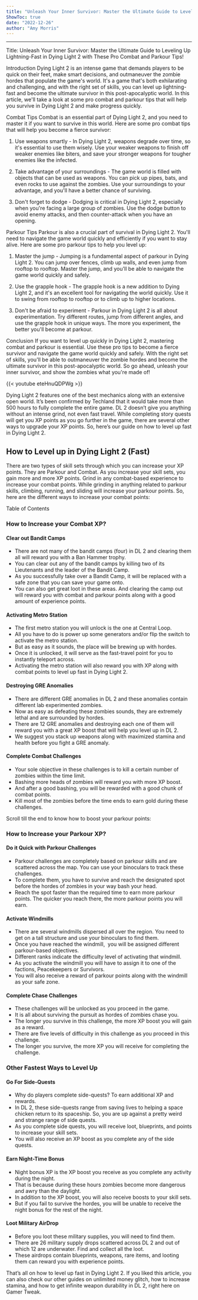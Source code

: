 ```yaml
---
title: "Unleash Your Inner Survivor: Master the Ultimate Guide to Leveling Up Lightning-Fast in Dying Light 2 with These Pro Combat and Parkour Tips!"
ShowToc: true 
date: "2022-12-26"
author: "Amy Morris"
---
```

*****
Title: Unleash Your Inner Survivor: Master the Ultimate Guide to Leveling Up Lightning-Fast in Dying Light 2 with These Pro Combat and Parkour Tips!

Introduction
Dying Light 2 is an intense game that demands players to be quick on their feet, make smart decisions, and outmaneuver the zombie hordes that populate the game's world. It's a game that's both exhilarating and challenging, and with the right set of skills, you can level up lightning-fast and become the ultimate survivor in this post-apocalyptic world. In this article, we'll take a look at some pro combat and parkour tips that will help you survive in Dying Light 2 and make progress quickly.

Combat Tips
Combat is an essential part of Dying Light 2, and you need to master it if you want to survive in this world. Here are some pro combat tips that will help you become a fierce survivor:

1. Use weapons smartly - In Dying Light 2, weapons degrade over time, so it's essential to use them wisely. Use your weaker weapons to finish off weaker enemies like biters, and save your stronger weapons for tougher enemies like the infected.

2. Take advantage of your surroundings - The game world is filled with objects that can be used as weapons. You can pick up pipes, bats, and even rocks to use against the zombies. Use your surroundings to your advantage, and you'll have a better chance of surviving.

3. Don't forget to dodge - Dodging is critical in Dying Light 2, especially when you're facing a large group of zombies. Use the dodge button to avoid enemy attacks, and then counter-attack when you have an opening.

Parkour Tips
Parkour is also a crucial part of survival in Dying Light 2. You'll need to navigate the game world quickly and efficiently if you want to stay alive. Here are some pro parkour tips to help you level up:

1. Master the jump - Jumping is a fundamental aspect of parkour in Dying Light 2. You can jump over fences, climb up walls, and even jump from rooftop to rooftop. Master the jump, and you'll be able to navigate the game world quickly and safely.

2. Use the grapple hook - The grapple hook is a new addition to Dying Light 2, and it's an excellent tool for navigating the world quickly. Use it to swing from rooftop to rooftop or to climb up to higher locations.

3. Don't be afraid to experiment - Parkour in Dying Light 2 is all about experimentation. Try different routes, jump from different angles, and use the grapple hook in unique ways. The more you experiment, the better you'll become at parkour.

Conclusion
If you want to level up quickly in Dying Light 2, mastering combat and parkour is essential. Use these pro tips to become a fierce survivor and navigate the game world quickly and safely. With the right set of skills, you'll be able to outmaneuver the zombie hordes and become the ultimate survivor in this post-apocalyptic world. So go ahead, unleash your inner survivor, and show the zombies what you're made of!

{{< youtube eteHnuQDPWg >}} 



Dying Light 2 features one of the best mechanics along with an extensive open world. It’s been confirmed by Techland that it would take more than 500 hours to fully complete the entire game. DL 2 doesn’t give you anything without an intense grind, not even fast travel. While completing story quests will get you XP points as you go further in the game, there are several other ways to upgrade your XP points. So, here’s our guide on how to level up fast in Dying Light 2.
 
## How to Level up in Dying Light 2 (Fast)
 
There are two types of skill sets through which you can increase your XP points. They are Parkour and Combat. As you increase your skill sets, you gain more and more XP points. Grind in any combat-based experience to increase your combat points. While grinding in anything related to parkour skills, climbing, running, and sliding will increase your parkour points. So, here are the different ways to increase your combat points:
 
Table of Contents
 
### How to Increase your Combat XP?
 
#### Clear out Bandit Camps
 
- There are not many of the bandit camps (four) in DL 2 and clearing them all will reward you with a Ban Hammer trophy.
 - You can clear out any of the bandit camps by killing two of its Lieutenants and the leader of the Bandit Camp.
 - As you successfully take over a Bandit Camp, it will be replaced with a safe zone that you can save your game onto.
 - You can also get great loot in these areas. And clearing the camp out will reward you with combat and parkour points along with a good amount of experience points.

 
#### Activating Metro Station
 
- The first metro station you will unlock is the one at Central Loop.
 - All you have to do is power up some generators and/or flip the switch to activate the metro station.
 - But as easy as it sounds, the place will be brewing up with hordes.
 - Once it is unlocked, it will serve as the fast-travel point for you to instantly teleport across.
 - Activating the metro station will also reward you with XP along with combat points to level up fast in Dying Light 2.

 
#### Destroying GRE Anomalies
 

 
- There are different GRE anomalies in DL 2 and these anomalies contain different lab experimented zombies.
 - Now as easy as defeating these zombies sounds, they are extremely lethal and are surrounded by hordes.
 - There are 12 GRE anomalies and destroying each one of them will reward you with a great XP boost that will help you level up in DL 2.
 - We suggest you stack up weapons along with maximized stamina and health before you fight a GRE anomaly.

 
#### Complete Combat Challenges
 
- Your sole objective in these challenges is to kill a certain number of zombies within the time limit.
 - Bashing more heads of zombies will reward you with more XP boost.
 - And after a good bashing, you will be rewarded with a good chunk of combat points.
 - Kill most of the zombies before the time ends to earn gold during these challenges.

 
Scroll till the end to know how to boost your parkour points:
 
### How to Increase your Parkour XP?
 
#### Do it Quick with Parkour Challenges
 
- Parkour challenges are completely based on parkour skills and are scattered across the map. You can use your binoculars to track these challenges.
 - To complete them, you have to survive and reach the designated spot before the hordes of zombies in your way bash your head.
 - Reach the spot faster than the required time to earn more parkour points. The quicker you reach there, the more parkour points you will earn.

 
#### Activate Windmills
 
- There are several windmills dispersed all over the region. You need to get on a tall structure and use your binoculars to find them.
 - Once you have reached the windmill,  you will be assigned different parkour-based objectives.
 - Different ranks indicate the difficulty level of activating that windmill.
 - As you activate the windmill you will have to assign it to one of the factions, Peacekeepers or Survivors.
 - You will also receive a reward of parkour points along with the windmill as your safe zone.

 
#### Complete Chase Challenges
 
- These challenges will be unlocked as you proceed in the game.
 - It is all about surviving the pursuit as hordes of zombies chase you.
 - The longer you survive in this challenge, the more XP boost you will gain as a reward.
 - There are five levels of difficulty in this challenge as you proceed in this challenge.
 - The longer you survive, the more XP you will receive for completing the challenge.

 
### Other Fastest Ways to Level Up
 
#### Go For Side-Quests
 
- Why do players complete side-quests? To earn additional XP and rewards.
 - In DL 2, these side-quests range from saving lives to helping a space chicken return to its spaceship. So, you are up against a pretty weird and strange range of side quests.
 - As you complete side quests, you will receive loot, blueprints, and points to increase your skill sets.
 - You will also receive an XP boost as you complete any of the side quests.

 
#### Earn Night-Time Bonus
 
- Night bonus XP is the XP boost you receive as you complete any activity during the night.
 - That is because during these hours zombies become more dangerous and awry than the daylight.
 - In addition to the XP boost, you will also receive boosts to your skill sets.
 - But if you fail to survive the hordes, you will be unable to receive the night bonus for the rest of the night.

 
#### Loot Military AirDrop
 
- Before you loot these military supplies, you will need to find them.
 - There are 26 military supply drops scattered across DL 2 and out of which 12 are underwater. Find and collect all the loot.
 - These airdrops contain blueprints, weapons, rare items, and looting them can reward you with experience points.

 
That’s all on how to level up fast in Dying Light 2. If you liked this article, you can also check our other guides on unlimited money glitch, how to increase stamina, and how to get infinite weapon durability in DL 2, right here on Gamer Tweak.





